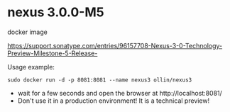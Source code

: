 nexus 3.0.0-M5
==============

docker image 

https://support.sonatype.com/entries/96157708-Nexus-3-0-Technology-Preview-Milestone-5-Release-

Usage example:

```
sudo docker run -d -p 8081:8081 --name nexus3 ollin/nexus3
```

- wait for a few seconds and open the browser at http://localhost:8081/
- Don't use it in a production environment! It is a technical preview!
